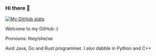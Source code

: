 ### Hi there 👋

<!--
**TheDeveloper101/TheDeveloper101** is a ✨ _special_ ✨ repository because its `README.md` (this file) appears on your GitHub profile.

Here are some ideas to get you started:

- 🔭 I’m currently working on ...
- 🌱 I’m currently learning ...
- 👯 I’m looking to collaborate on ...
- 🤔 I’m looking for help with ...
- 💬 Ask me about ...
- 📫 How to reach me: ...
- 😄 Pronouns: ...
- ⚡ Fun fact: ...
-->

[![My GitHub stats](https://github-readme-stats.vercel.app/api?username=TheDeveloper101)](https://github.com/TheDeveloper101/github-readme-stats)

Welcome to my GitHub :)

Pronouns: they/she/xe

Avid Java, Go and Rust programmer. I also dabble in Python and C++

